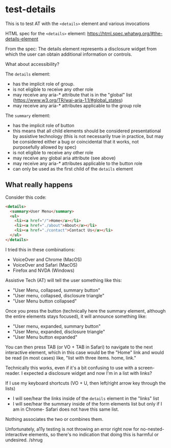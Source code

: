 # test-details

This is to test AT with the `<details>` element and various invocations

HTML spec for the `<details>` element: https://html.spec.whatwg.org/#the-details-element

From the spec:
The details element represents a disclosure widget from which the user can obtain additional information or controls.

What about accessibility?

The `details` element:

* has the implicit role of group.
* is not eligible to receive any other role
* may receive any aria-* attribute that is in the "global" list (https://www.w3.org/TR/wai-aria-1.1/#global_states)
* may receive any aria-* attributes applicable to the group role

The `summary` element:

* has the implicit role of button
* this means that all child elements should be considered presentational by assistive technology (this is not necessarily true in practice, but may be considered either a bug or coincidental that it works, not purposefully allowed by spec)
* is not eligible to receive any other role
* may receive any global aria attribute (see above)
* may receive any aria-* attributes applicable to the button role
* can only be used as the first child of the `details` element

## What really happens

Consider this code:

```html
<details>
  <summary>User Menu</summary>
  <ul>
    <li><a href="/">Home</a></li>
    <li><a href="./about">About</a></li>
    <li><a href="./contact">Contact Us</a></li>
  </ul>
</details>
```

I tried this in these combinations:

* VoiceOver and Chrome (MacOS)
* VoiceOver and Safari (MacOS)
* Firefox and NVDA (Windows)

Assistive Tech (AT) will tell the user something like this:

* "User Menu, collapsed, summary button"
* "User menu, collapsed, disclosure triangle"
* "User Menu button collapsed"

Once you press the button (technically here the summary element, although the entire elements stays focused), it will announce something like:

* "User menu, expanded, summary button"
* "User Menu, expanded, disclosure triangle"
* "User Menu button expanded"

You can then press TAB (or VO + TAB in Safari) to navigate to the next interactive element, which in this case would be the "Home" link and would be read (in most cases) like, "list with three items. home, link."

Technically this works, even if it's a bit confusing to use with a screen-reader. I expected a disclosure widget and now I'm in a list with links?

If I use my keyboard shortcuts (VO + U, then left/right arrow key through the lists)

* I will see/hear the links inside of the `details` element in the "links" list
* I will see/hear the summary inside of the form elements list but only if I am in Chrome- Safari does not have this same list.

Nothing associates the two or combines them.

Unfortunately, a11y testing is not throwing an error right now for no-nested-interactive elements, so there's no indication that doing this is harmful or undesired. /shrug
